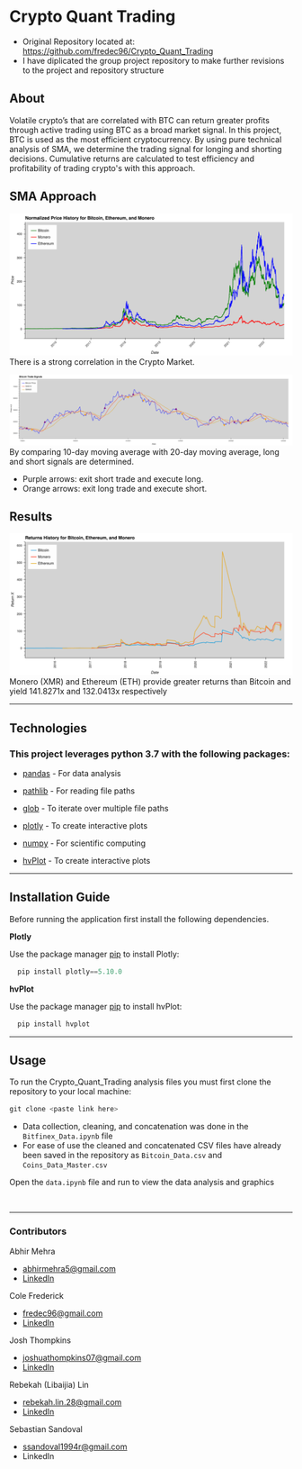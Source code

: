 # Crypto Quant Trading
* Original Repository located at: https://github.com/fredec96/Crypto_Quant_Trading
* I have diplicated the group project repository to make further revisions to the project and repository structure
## About
Volatile crypto’s that are correlated with BTC can return greater profits through active trading using BTC as a broad market signal. In this project, BTC is used as the most efficient cryptocurrency. By using pure technical analysis of SMA, we determine the trading signal for longing and shorting decisions. Cumulative returns are calculated to test efficiency and profitability of trading crypto's with this approach.

## SMA Approach
![Strong Correlation in the Crypto Market](Images/normalized_price.png)
There is a strong correlation in the Crypto Market.

![SMA Buy and Short Signals](Images/trading_signals.png)
By comparing 10-day moving average with 20-day moving average, long and short signals are determined. 
* Purple arrows: exit short trade and execute long. 
* Orange arrows: exit long trade and execute short.

## Results
![Return History Using our Strategy](Images/Cum_returns_graph.png)
Monero (XMR) and Ethereum (ETH) provide greater returns than Bitcoin and yield 141.8271x and 132.0413x respectively

---
## Technologies 
### This project leverages python 3.7 with the following packages:

* [pandas](https://github.com/pandas-dev/pandas) - For data analysis 

* [pathlib](https://docs.python.org/3/library/pathlib.html) - For reading file paths

* [glob](https://docs.python.org/3/library/glob.html) - To iterate over multiple file paths

* [plotly](https://github.com/plotly/plotly.py) - To create interactive plots

* [numpy](https://github.com/numpy/numpy) - For scientific computing

* [hvPlot](https://github.com/holoviz/hvplot) - To create interactive plots
---
## Installation Guide 
Before running the application first install the following dependencies.

**Plotly**

Use the package manager [pip](https://pip.pypa.io/en/stable/) to install Plotly:

```python
  pip install plotly==5.10.0
```

**hvPlot**

Use the package manager [pip](https://pip.pypa.io/en/stable/) to install hvPlot:

```python
  pip install hvplot
```

---
## Usage 

To run the Crypto_Quant_Trading analysis files you must first clone the repository to your local machine:

```python
git clone <paste link here>
```
* Data collection, cleaning, and concatenation was done in the ```Bitfinex_Data.ipynb``` file 
* For ease of use the cleaned and concatenated CSV files have already been saved in the repository as ```Bitcoin_Data.csv``` and ```Coins_Data_Master.csv```

Open the ```data.ipynb``` file and run to view the data analysis and graphics 
  
<br>

---

### Contributors 

Abhir Mehra
* abhirmehra5@gmail.com
* [LinkedIn](https://www.linkedin.com/in/abhir-mehra/)

Cole Frederick
* fredec96@gmail.com
* [LinkedIn](https://www.linkedin.com/in/cole-frederick-085982b0/)

Josh Thompkins
* joshuathompkins07@gmail.com
* [LinkedIn](https://www.linkedin.com/in/rebekah-lin/)

Rebekah (Libaijia) Lin
* rebekah.lin.28@gmail.com
* [LinkedIn](https://www.linkedin.com/in/joshua-thompkins/)

Sebastian Sandoval
* ssandoval1994r@gmail.com
* LinkedIn
